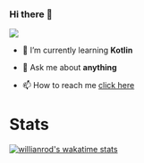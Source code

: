 ### Hi there 👋

![](https://komarev.com/ghpvc/?username=Merded)

- 🌱 I’m currently learning **Kotlin**

- 💬 Ask me about **anything**

- 📫 How to reach me [click here](https://merded.zip)

# Stats
[![willianrod's wakatime stats](https://github-readme-stats.vercel.app/api/wakatime?username=Merded)](https://wakatime.com/@Merded)
